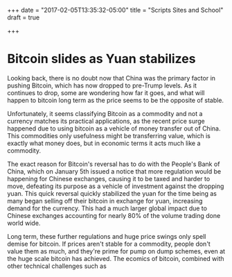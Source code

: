 +++
date = "2017-02-05T13:35:32-05:00"
title = "Scripts Sites and School"
draft = true

+++

# Bitcoin slides as Yuan stabilizes

Looking back, there is no doubt now that China was the primary factor in pushing Bitcoin, which has now dropped to pre-Trump levels. As it continues to drop, some are wondering how far it goes, and what will happen to bitcoin long term as the price seems to be the opposite of stable.

Unfortunately, it seems classifying Bitcoin as a commodity and not a currency matches its practical applications, as the recent price surge happened due to using bitcoin as a vehicle of money transfer out of China. This commodities only usefulness might be transferring value, which is exactly what money does, but in economic terms it acts much like a commodity.

The exact reason for Bitcoin's reversal has to do with the People's Bank of China, which on January 5th issued a notice that more regulation would be happening for Chinese exchanges, causing it to be taxed and harder to move, defeating its purpose as a vehicle of investment against the dropping yuan. This quick reversal quickly stabilized the yuan for the time being as many began selling off their bitcoin in exchange for yuan, increasing demand for the currency. This had a much larger global impact due to Chinese exchanges accounting for nearly 80% of the volume trading done world wide.

Long term, these further regulations and huge price swings only spell demise for bitcoin. If prices aren't stable for a commodity, people don't value them as much, and they're prime for pump on dump schemes, even at the huge scale bitcoin has achieved. The ecomics of bitcoin, combined with other technical challenges such as 
